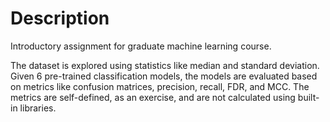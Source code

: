 # Description
Introductory assignment for graduate machine learning course. 

The dataset is explored using statistics like median and standard deviation. Given 6 pre-trained classification models, the models are evaluated based on metrics like confusion matrices, precision, recall, FDR, and MCC. The metrics are self-defined, as an exercise, and are not calculated using built-in libraries. 
